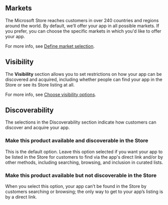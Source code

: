 ## Markets

The Microsoft Store reaches customers in over 240 countries and regions around the world. By default, we’ll offer your app in all possible markets. If you prefer, you can choose the specific markets in which you'd like to offer your app.

For more info, see [Define market selection](../../../apps/publish/publish-your-app/market-selection.md).

## Visibility

The **Visibility** section allows you to set restrictions on how your app can be discovered and acquired, including whether people can find your app in the Store or see its Store listing at all.

For more info, see [Choose visibility options](../../../apps/publish/publish-your-app/visibility-options.md).

## Discoverability

The selections in the Discoverability section indicate how customers can discover and acquire your app.

### Make this product available and discoverable in the Store

This is the default option. Leave this option selected if you want your app to be listed in the Store for customers to find via the app's direct link and/or by other methods, including searching, browsing, and inclusion in curated lists.

### Make this product available but not discoverable in the Store

When you select this option, your app can’t be found in the Store by customers searching or browsing; the only way to get to your app’s listing is by a direct link.
